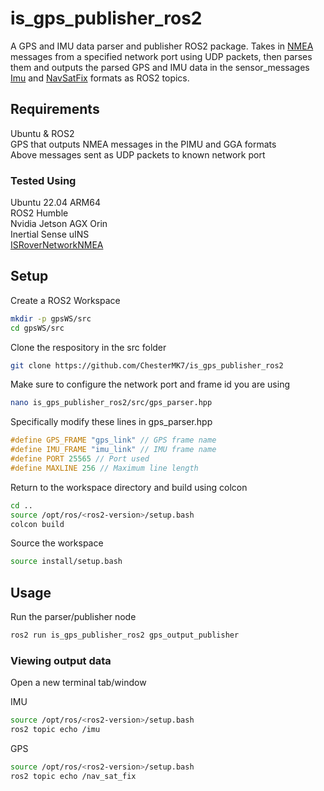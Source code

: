 # is_gps_publisher_ros2

A GPS and IMU data parser and publisher ROS2 package. Takes in [NMEA](https://github.com/inertialsense/docs.inertialsense.com/blob/1.11.0/docs/user-manual/com-protocol/nmea.md) messages from a specified network port using UDP packets, then parses them and outputs the parsed GPS and IMU data in the sensor_messages [Imu](https://github.com/ros2/common_interfaces/blob/rolling/sensor_msgs/msg/Imu.msg) and [NavSatFix](https://github.com/ros2/common_interfaces/blob/rolling/sensor_msgs/msg/NavSatFix.msg) formats as ROS2 topics.

## Requirements

Ubuntu & ROS2    
GPS that outputs NMEA messages in the PIMU and GGA formats    
Above messages sent as UDP packets to known network port    

### Tested Using

Ubuntu 22.04 ARM64    
ROS2 Humble    
Nvidia Jetson AGX Orin    
Inertial Sense uINS    
[ISRoverNetworkNMEA](https://github.com/arcater/ISRoverNetworkNMEA)    

## Setup

Create a ROS2 Workspace

``` bash
mkdir -p gpsWS/src
cd gpsWS/src
```

Clone the respository in the src folder

``` bash
git clone https://github.com/ChesterMK7/is_gps_publisher_ros2
```

Make sure to configure the network port and frame id you are using

``` bash
nano is_gps_publisher_ros2/src/gps_parser.hpp
```

Specifically modify these lines in gps_parser.hpp

``` cpp
#define GPS_FRAME "gps_link" // GPS frame name
#define IMU_FRAME "imu_link" // IMU frame name
#define PORT 25565 // Port used
#define MAXLINE 256 // Maximum line length
```

Return to the workspace directory and build using colcon

``` bash
cd ..
source /opt/ros/<ros2-version>/setup.bash
colcon build
```

Source the workspace

``` bash
source install/setup.bash
```

## Usage

Run the parser/publisher node

``` bash
ros2 run is_gps_publisher_ros2 gps_output_publisher
```

### Viewing output data

Open a new terminal tab/window

IMU

``` bash
source /opt/ros/<ros2-version>/setup.bash
ros2 topic echo /imu
```

GPS

``` bash
source /opt/ros/<ros2-version>/setup.bash
ros2 topic echo /nav_sat_fix
```
